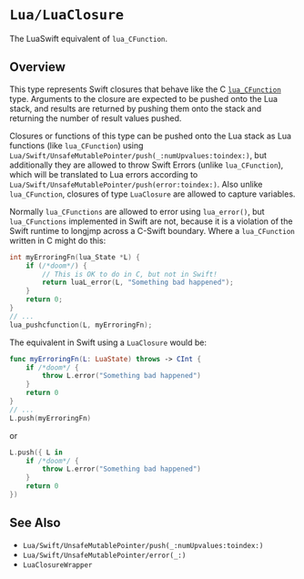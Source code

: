 # ``Lua/LuaClosure``

The LuaSwift equivalent of `lua_CFunction`.

## Overview

This type represents Swift closures that behave like the C [`lua_CFunction`](https://www.lua.org/manual/5.4/manual.html#lua_CFunction) type. Arguments to the closure are expected to be pushed onto the Lua stack, and results are returned by pushing them onto the stack and returning the number of result values pushed.

Closures or functions of this type can be pushed onto the Lua stack as Lua functions (like `lua_CFunction`) using ``Lua/Swift/UnsafeMutablePointer/push(_:numUpvalues:toindex:)``, but additionally they are allowed to throw Swift Errors (unlike `lua_CFunction`), which will be translated to Lua errors according to ``Lua/Swift/UnsafeMutablePointer/push(error:toindex:)``. Also unlike `lua_CFunction`, closures of type `LuaClosure` are allowed to capture variables.


Normally `lua_CFunctions` are allowed to error using `lua_error()`, but `lua_CFunctions` implemented in Swift are not, because it is a violation of the Swift runtime to longjmp across a C-Swift boundary. Where a `lua_CFunction` written in C might do this:

```c
int myErroringFn(lua_State *L) {
    if (/*doom*/) {
        // This is OK to do in C, but not in Swift!
        return luaL_error(L, "Something bad happened");
    }
    return 0;
}
// ...
lua_pushcfunction(L, myErroringFn);
```

The equivalent in Swift using a `LuaClosure` would be:

```swift
func myErroringFn(L: LuaState) throws -> CInt {
    if /*doom*/ {
        throw L.error("Something bad happened")
    }
    return 0
}
// ...
L.push(myErroringFn)
```

or

```swift
L.push({ L in
    if /*doom*/ {
        throw L.error("Something bad happened")
    }
    return 0
})
```

## See Also

- ``Lua/Swift/UnsafeMutablePointer/push(_:numUpvalues:toindex:)``
- ``Lua/Swift/UnsafeMutablePointer/error(_:)``
- ``LuaClosureWrapper``
